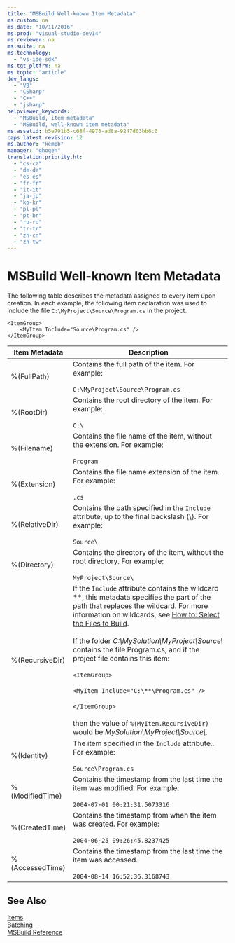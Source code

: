 ```yaml
---
title: "MSBuild Well-known Item Metadata"
ms.custom: na
ms.date: "10/11/2016"
ms.prod: "visual-studio-dev14"
ms.reviewer: na
ms.suite: na
ms.technology: 
  - "vs-ide-sdk"
ms.tgt_pltfrm: na
ms.topic: "article"
dev_langs: 
  - "VB"
  - "CSharp"
  - "C++"
  - "jsharp"
helpviewer_keywords: 
  - "MSBuild, item metadata"
  - "MSBuild, well-known item metadata"
ms.assetid: b5e791b5-c68f-4978-ad8a-9247d03bb6c0
caps.latest.revision: 12
ms.author: "kempb"
manager: "ghogen"
translation.priority.ht: 
  - "cs-cz"
  - "de-de"
  - "es-es"
  - "fr-fr"
  - "it-it"
  - "ja-jp"
  - "ko-kr"
  - "pl-pl"
  - "pt-br"
  - "ru-ru"
  - "tr-tr"
  - "zh-cn"
  - "zh-tw"
---
```

# MSBuild Well-known Item Metadata
The following table describes the metadata assigned to every item upon creation. In each example, the following item declaration was used to include the file `C:\MyProject\Source\Program.cs` in the project.  
  
```  
<ItemGroup>  
    <MyItem Include="Source\Program.cs" />  
</ItemGroup>  
```  
  
|Item Metadata|Description|  
|-------------------|-----------------|  
|%(FullPath)|Contains the full path of the item. For example:<br /><br /> `C:\MyProject\Source\Program.cs`|  
|%(RootDir)|Contains the root directory of the item. For example:<br /><br /> `C:\`|  
|%(Filename)|Contains the file name of the item, without the extension. For example:<br /><br /> `Program`|  
|%(Extension)|Contains the file name extension of the item. For example:<br /><br /> `.cs`|  
|%(RelativeDir)|Contains the path specified in the `Include` attribute, up to the final backslash (\\). For example:<br /><br /> `Source\`|  
|%(Directory)|Contains the directory of the item, without the root directory. For example:<br /><br /> `MyProject\Source\`|  
|%(RecursiveDir)|If the `Include` attribute contains the wildcard \*\*, this metadata specifies the part of the path that replaces the wildcard. For more information on wildcards, see [How to: Select the Files to Build](../VS_IDE/how-to--select-the-files-to-build.md).<br /><br /> If the folder *C:\MySolution\MyProject\Source\\* contains the file Program.cs, and if the project file contains this item:<br /><br /> `<ItemGroup>`<br /><br /> `<MyItem Include="C:\**\Program.cs" />`<br /><br /> `</ItemGroup>`<br /><br /> then the value of `%(MyItem.RecursiveDir)` would be *MySolution\MyProject\Source\\*.|  
|%(Identity)|The item specified in the `Include` attribute.. For example:<br /><br /> `Source\Program.cs`|  
|%(ModifiedTime)|Contains the timestamp from the last time the item was modified. For example:<br /><br /> `2004-07-01 00:21:31.5073316`|  
|%(CreatedTime)|Contains the timestamp from when the item was created. For example:<br /><br /> `2004-06-25 09:26:45.8237425`|  
|%(AccessedTime)|Contains the timestamp from the last time the item was accessed.<br /><br /> `2004-08-14 16:52:36.3168743`|  
  
## See Also  
 [Items](../VS_IDE/msbuild-items.md)   
 [Batching](../VS_IDE/msbuild-batching.md)   
 [MSBuild Reference](../VS_IDE/msbuild-reference.md)